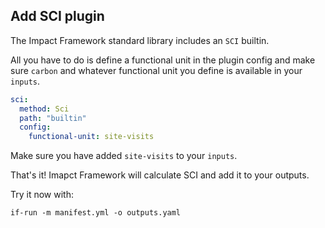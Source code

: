 ## Add SCI plugin

The Impact Framework standard library includes an `SCI` builtin.

All you have to do is define a functional unit in the plugin config and make sure `carbon` and whatever functional unit you define is available in your `inputs`.


```yaml
sci:
  method: Sci
  path: "builtin"
  config:
    functional-unit: site-visits
```

Make sure you have added `site-visits` to your `inputs`. 

That's it! Imapct Framework will calculate SCI and add it to your outputs.

Try it now with:

```
if-run -m manifest.yml -o outputs.yaml
```
